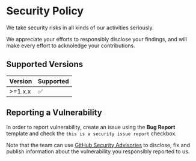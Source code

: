 # Security Policy

We take security risks in all kinds of our activities seriously.

We appreciate your efforts to responsibly disclose your findings, and will make every effort to acknoledge your contributions.

## Supported Versions

| Version | Supported          |
| ------- | ------------------ |
| >=1.x.x | :white_check_mark: |

## Reporting a Vulnerability

In order to report vulnerability, create an issue using the **Bug Report** template and check the `this is a security issue report` checkbox.

Note that the team can use [GitHub Security Advisories](https://help.github.com/en/github/managing-security-vulnerabilities/about-github-security-advisories) to disclose, fix and publish information about the vulnerability you responsibly reported to us.
